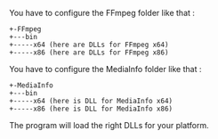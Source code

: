 You have to configure the FFmpeg folder like that :

```
+-FFmpeg
+---bin
+-----x64 (here are DLLs for FFmpeg x64)
+-----x86 (here are DLLs for FFmpeg x86)
```

You have to configure the MediaInfo folder like that :

```
+-MediaInfo
+---bin
+-----x64 (here is DLL for MediaInfo x64)
+-----x86 (here is DLL for MediaInfo x86)
```

The program will load the right DLLs for your platform.
